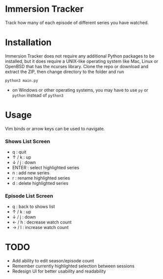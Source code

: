 # Immersion Tracker
Track how many of each episode of different series you have watched.

# Installation
Immersion Tracker does not require any additional Python packages to be installed, but it does require a UNIX-like operating system like Mac, Linux or OpenBSD that has the ncurses library.
Clone the repo or download and extract the ZIP, then change directory to the folder and run
```sh
python3 main.py
```
* on Windows or other operating systems, you may have to use `py` or `python` instead of `python3`

# Usage
Vim binds or arrow keys can be used to navigate.
### Shows List Screen
- q : quit
- ↑ / k : up
- ↓ / j : down
- ENTER : select highlighted series
- n : add new series
- r : rename highlighted series
- d : delete highlighted series
### Episode List Screen
- q : back to shows list
- ↑ / k : up
- ↓ / j : down
- ← / h : decrease watch count
- → / l : increase watch count

# TODO
- Add ability to edit season/episode count
- Remember currently highlighted selection between sessions
- Redesign UI for better usability and readability

